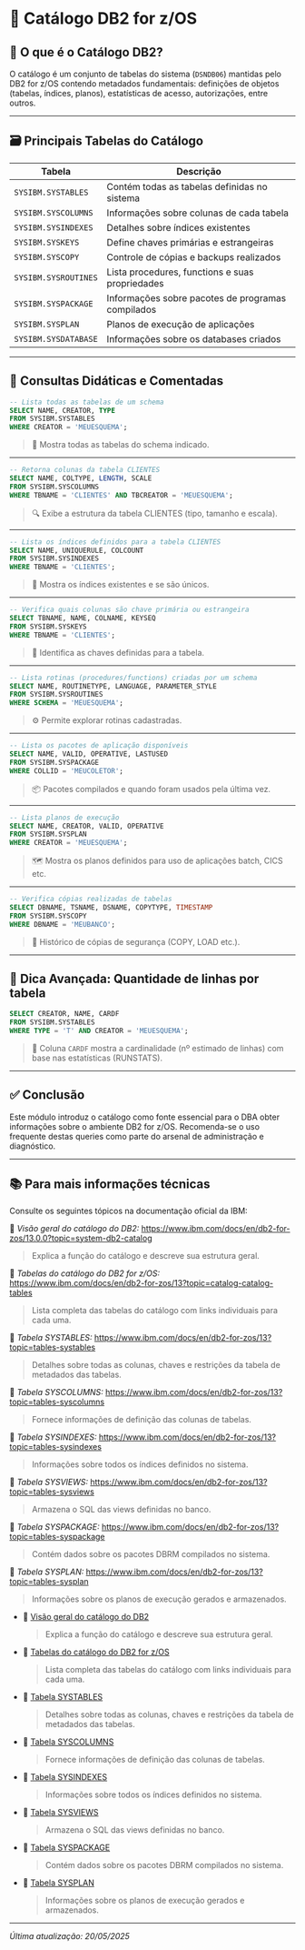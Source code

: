 # 📁 Catálogo DB2 for z/OS

## 🧠 O que é o Catálogo DB2?

O catálogo é um conjunto de tabelas do sistema (`DSNDB06`) mantidas pelo DB2 for z/OS contendo metadados fundamentais: definições de objetos (tabelas, índices, planos), estatísticas de acesso, autorizações, entre outros.

---

## 🗃️ Principais Tabelas do Catálogo

| Tabela                      | Descrição                                                   |
|----------------------------|-------------------------------------------------------------|
| `SYSIBM.SYSTABLES`         | Contém todas as tabelas definidas no sistema                |
| `SYSIBM.SYSCOLUMNS`        | Informações sobre colunas de cada tabela                    |
| `SYSIBM.SYSINDEXES`        | Detalhes sobre índices existentes                           |
| `SYSIBM.SYSKEYS`           | Define chaves primárias e estrangeiras                      |
| `SYSIBM.SYSCOPY`           | Controle de cópias e backups realizados                     |
| `SYSIBM.SYSROUTINES`       | Lista procedures, functions e suas propriedades             |
| `SYSIBM.SYSPACKAGE`        | Informações sobre pacotes de programas compilados           |
| `SYSIBM.SYSPLAN`           | Planos de execução de aplicações                            |
| `SYSIBM.SYSDATABASE`       | Informações sobre os databases criados                      |

---

## 📌 Consultas Didáticas e Comentadas

```sql
-- Lista todas as tabelas de um schema
SELECT NAME, CREATOR, TYPE
FROM SYSIBM.SYSTABLES
WHERE CREATOR = 'MEUESQUEMA';
```
> 🎯 Mostra todas as tabelas do schema indicado.

---

```sql
-- Retorna colunas da tabela CLIENTES
SELECT NAME, COLTYPE, LENGTH, SCALE
FROM SYSIBM.SYSCOLUMNS
WHERE TBNAME = 'CLIENTES' AND TBCREATOR = 'MEUESQUEMA';
```
> 🔍 Exibe a estrutura da tabela CLIENTES (tipo, tamanho e escala).

---

```sql
-- Lista os índices definidos para a tabela CLIENTES
SELECT NAME, UNIQUERULE, COLCOUNT
FROM SYSIBM.SYSINDEXES
WHERE TBNAME = 'CLIENTES';
```
> 📌 Mostra os índices existentes e se são únicos.

---

```sql
-- Verifica quais colunas são chave primária ou estrangeira
SELECT TBNAME, NAME, COLNAME, KEYSEQ
FROM SYSIBM.SYSKEYS
WHERE TBNAME = 'CLIENTES';
```
> 🧷 Identifica as chaves definidas para a tabela.

---

```sql
-- Lista rotinas (procedures/functions) criadas por um schema
SELECT NAME, ROUTINETYPE, LANGUAGE, PARAMETER_STYLE
FROM SYSIBM.SYSROUTINES
WHERE SCHEMA = 'MEUESQUEMA';
```
> ⚙️ Permite explorar rotinas cadastradas.

---

```sql
-- Lista os pacotes de aplicação disponíveis
SELECT NAME, VALID, OPERATIVE, LASTUSED
FROM SYSIBM.SYSPACKAGE
WHERE COLLID = 'MEUCOLETOR';
```
> 📦 Pacotes compilados e quando foram usados pela última vez.

---

```sql
-- Lista planos de execução
SELECT NAME, CREATOR, VALID, OPERATIVE
FROM SYSIBM.SYSPLAN
WHERE CREATOR = 'MEUESQUEMA';
```
> 🗺️ Mostra os planos definidos para uso de aplicações batch, CICS etc.

---

```sql
-- Verifica cópias realizadas de tabelas
SELECT DBNAME, TSNAME, DSNAME, COPYTYPE, TIMESTAMP
FROM SYSIBM.SYSCOPY
WHERE DBNAME = 'MEUBANCO';
```
> 💾 Histórico de cópias de segurança (COPY, LOAD etc.).

---

## 🧠 Dica Avançada: Quantidade de linhas por tabela

```sql
SELECT CREATOR, NAME, CARDF
FROM SYSIBM.SYSTABLES
WHERE TYPE = 'T' AND CREATOR = 'MEUESQUEMA';
```
> 🔢 Coluna `CARDF` mostra a cardinalidade (nº estimado de linhas) com base nas estatísticas (RUNSTATS).

---

## ✅ Conclusão

Este módulo introduz o catálogo como fonte essencial para o DBA obter informações sobre o ambiente DB2 for z/OS. Recomenda-se o uso frequente destas queries como parte do arsenal de administração e diagnóstico.

---

## 📚 Para mais informações técnicas

Consulte os seguintes tópicos na documentação oficial da IBM:

🔹 *Visão geral do catálogo do DB2:* https://www.ibm.com/docs/en/db2-for-zos/13.0.0?topic=system-db2-catalog
  > Explica a função do catálogo e descreve sua estrutura geral.

🔹 *Tabelas do catálogo do DB2 for z/OS:* https://www.ibm.com/docs/en/db2-for-zos/13?topic=catalog-catalog-tables
  > Lista completa das tabelas do catálogo com links individuais para cada uma.
  
🔹 *Tabela SYSTABLES:* https://www.ibm.com/docs/en/db2-for-zos/13?topic=tables-systables
  > Detalhes sobre todas as colunas, chaves e restrições da tabela de metadados das tabelas.
  
🔹 *Tabela SYSCOLUMNS:* https://www.ibm.com/docs/en/db2-for-zos/13?topic=tables-syscolumns
  > Fornece informações de definição das colunas de tabelas.
  
🔹 *Tabela SYSINDEXES:* https://www.ibm.com/docs/en/db2-for-zos/13?topic=tables-sysindexes
  > Informações sobre todos os índices definidos no sistema.
  
🔹 *Tabela SYSVIEWS:* https://www.ibm.com/docs/en/db2-for-zos/13?topic=tables-sysviews
  > Armazena o SQL das views definidas no banco.

🔹 *Tabela SYSPACKAGE:* https://www.ibm.com/docs/en/db2-for-zos/13?topic=tables-syspackage
  > Contém dados sobre os pacotes DBRM compilados no sistema.
  
🔹 *Tabela SYSPLAN:* https://www.ibm.com/docs/en/db2-for-zos/13?topic=tables-sysplan
  > Informações sobre os planos de execução gerados e armazenados.


 
- 🔹 [Visão geral do catálogo do DB2](https://www.ibm.com/docs/en/db2-for-zos/13.0.0?topic=system-db2-catalog)  
  > Explica a função do catálogo e descreve sua estrutura geral.

- 🔹 [Tabelas do catálogo do DB2 for z/OS](https://www.ibm.com/docs/en/db2-for-zos/13?topic=catalog-catalog-tables)  
  > Lista completa das tabelas do catálogo com links individuais para cada uma.

- 🔹 [Tabela SYSTABLES](https://www.ibm.com/docs/en/db2-for-zos/13?topic=tables-systables)  
  > Detalhes sobre todas as colunas, chaves e restrições da tabela de metadados das tabelas.

- 🔹 [Tabela SYSCOLUMNS](https://www.ibm.com/docs/en/db2-for-zos/13?topic=tables-syscolumns)  
  > Fornece informações de definição das colunas de tabelas.

- 🔹 [Tabela SYSINDEXES](https://www.ibm.com/docs/en/db2-for-zos/13?topic=tables-sysindexes)  
  > Informações sobre todos os índices definidos no sistema.

- 🔹 [Tabela SYSVIEWS](https://www.ibm.com/docs/en/db2-for-zos/13?topic=tables-sysviews)  
  > Armazena o SQL das views definidas no banco.

- 🔹 [Tabela SYSPACKAGE](https://www.ibm.com/docs/en/db2-for-zos/13?topic=tables-syspackage)  
  > Contém dados sobre os pacotes DBRM compilados no sistema.

- 🔹 [Tabela SYSPLAN](https://www.ibm.com/docs/en/db2-for-zos/13?topic=tables-sysplan)  
  > Informações sobre os planos de execução gerados e armazenados.

---

*Última atualização: 20/05/2025*

